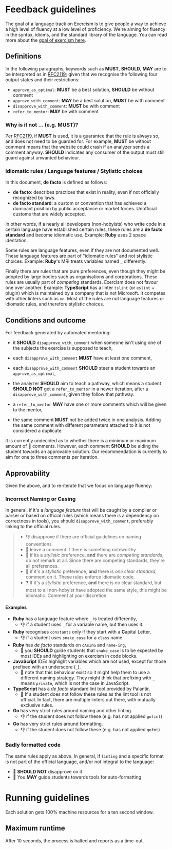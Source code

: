 # Feedback guidelines

The goal of a language track on Exercism is to give people a way to achieve a
high level of fluency at a low level of proficiency. We're aiming for fluency
in the syntax, idioms, and the standard library of the language. You can read
more about the [goal of exercism here](https://github.com/exercism/docs/blob/master/about/goal-of-exercism.md).

## Definitions

In the following paragraphs, keywords such as **MUST**, **SHOULD**, **MAY**
are to be interpreted as in [RFC2119](https://www.ietf.org/rfc/rfc2119.txt);
given that we recognise the following four output states and their restrictions:

- `approve_as_optimal`: **MUST** be a best solution, **SHOULD** be without
  comment
- `approve_with_comment`: **MAY** be a best solution, **MUST** be with comment
- `disapprove_with_comment`: **MUST** be with comment
- `refer_to_mentor`: **MAY** be with comment

### Why is it not ... (e.g. **MUST**)?

Per [RFC2119](https://www.ietf.org/rfc/rfc2119.txt), if **MUST** is used, it is
a guarantee that the rule is always so, and does not need to be guarded for. For
example, **MUST** be without comment means that the website could crash if an
analyzer sends a comment anyway. **SHOULD** indicates any consumer of the output
must still guard against unwanted behaviour.

### Idiomatic rules / Language features / Stylistic choices

In this document, **de facto** is defined as follows:

- **de facto**: describes practices that exist in reality, even if not
  officially recognized by laws.
- **de facto standard**: a custom or convention that has achieved a dominant
  position by public acceptance or market forces. Unofficial customs that are
  widely accepted.

In other words, if a nearly all developers (non-hobyists) who write code in a 
certain language have established certain rules, these rules are a **de facto 
standard** and become idiomatic use. Example: **Ruby** uses 2 space identation.

Some rules are language features, even if they are not documented well. These
language features are part of "idiomatic rules" and not stylistic choices.
Example: **Ruby**'s MRI treats variables named `_` differently.

Finally there are rules that are pure preferences, even though they might be
adopted by large bodies such as organisations and corporations. These rules
are usually part of _competing_ standards. Exercism does not favour one over
another. Example: **TypeScript** has a linter `tslint` (or `eslint` + plugin)
which is maintained by a company that is not Microsoft. It competes with other
linters such as `xo`. Most of the rules are not language features or idiomatic
rules, and therefore stylistic choices.

## Conditions and outcome

For feedback generated by automated mentoring:

- it **SHOULD** `disapprove_with_comment` when someone isn't using one of the
  subjects the exercise is supposed to teach,
- each `disapprove_with_comment` **MUST** have at least one comment,
- each `disapprove_with_comment` **SHOULD** steer a student towards an
  `approve_as_optimal`,
- the analyzer **SHOULD** aim to teach a pathway, which means a student 
  **SHOULD NOT** get a `refer_to_mentor` in a newer iteration, after a 
  `disapprove_with_comment`, given they follow that pathway.
- a `refer_to_mentor` **MAY** have one or more comments which will be given to
  the mentor,
  
- the same comment **MUST** not be added twice in one analysis. Adding the same 
  comment with different parameters attached to it is not considered a duplicate.

It is currently undecided as to whether there is a minimum or maximum amount of
:speech_balloon: comments. However, each comment **SHOULD** be aiding the
student towards an approvable solution. Our recommendation is currently to aim
for one to three comments per iteration.

## Approvability

Given the above, and to re-iterate that we focus on language fluency:

### Incorrect Naming or Casing

In general, if it's a _language feature_ that will be caught by a compiler or
parser or based on official rules (which means there is a dependency on
correctness in tools), you should `disapprove_with_comment`, preferably linking
to the official rules. 

> - :-1: disapprove if there are official guidelines on naming conventions
> - :speech_balloon: leave a comment if there is something noteworthy
> - :no_bell: if its a _stylistic_ preference, **and** there are _competing
>   standards_, do not remark at all. Since there are competing standards,
>   they're all preferences.
> - :speech_balloon: if it's a _stylistic_ preference, **and** there is _one
>   clear standard_, comment on it. These rules enforce idiomatic code.
> - :question: If it's a _stylistic_ preference, **and** there is no clear
>   standard, but most to all non-hobyist have adopted the same style, this
>   might be idiomatic. Comment at your discretion.

#### Examples

- **Ruby** has a language feature where `_` is treated differently,
  - :-1: if a student uses `_` for a variable name, but then uses it.
- **Ruby** recognises `constants` only if they start with a **C**apital Letter,
  - :-1: if a student uses `snake_case` for a `class` name
- **Ruby** has _de facto_ standards on `cAsInG` and `name-ing`,
  - :speech_balloon: you **SHOULD** guide students that `snake_case` is to be
    expected by most IDEs and highlighting on exercism in code blocks.
- **JavaScript** IDEs highlight variables which are not used, except for those
  prefixed with an underscore (`_`).
  - :speech_balloon: note that this behaviour exist so it might help them to use
    a different naming strategy. They might think that prefixing with `_` means 
    `private`, which is not the case in JavaScript.
- **TypeScript** has a _de facto_ standard lint tool provided by Palantir,
  - :no_bell: If a student does not follow these rules as the lint tool is not 
    official. In fact, there are multiple linters out there, with mutually
    exclusive rules.
- **Go** has very strict rules around naming and other linting.
  - :-1: if the student does not follow these (e.g. has not applied `golint`)
- **Go** has very strict rules around formatting.
  - :-1: if the student does not follow these (e.g. has not applied `gofmt`)

### Badly formatted code

The same rules apply as above. In general, if `linting` and a specific format is
not part of the official language, and/or not integral to the language:
- :no_bell: **SHOULD NOT** disapprove on it
- :speech_balloon: You **MAY** guide students towards tools for auto-formatting

# Running guidelines

Each solution gets 100% machine resources for a ten second window.

## Maximum runtime

After 10 seconds, the process is halted and reports as a time-out.

